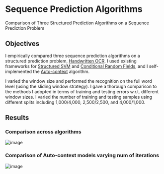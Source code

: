 # Sequence Prediction Algorithms
Comparison of Three Structured Prediction Algorithms on a Sequence Prediction Problem

## Objectives
I empirically compared three sequence prediction algorithms on a structured prediction problem, [Handwritten OCR](https://ai.stanford.edu/~btaskar/ocr/). I used existing frameworks for [Structured SVM](https://jmlr.org/papers/volume6/tsochantaridis05a/tsochantaridis05a.pdf) and [Conditional Random Fields](https://repository.upenn.edu/cgi/viewcontent.cgi?article=1162&context=cis_papers), and I self-implemented the [Auto-context](http://pages.ucsd.edu/~ztu/publication/cvpr08_autocontext.pdf) algorithm.  

I varied the window size and performed the recognition on the full word level (using the sliding window strategy). I gave a thorough comparison to the methods I adopted in terms of training and testing errors w.r.t. different window sizes. I varied the number of training and testing samples using different splits including 1,000/4,000, 2,500/2,500, and 4,000/1,000. 

## Results
### Comparison across algorithms
![image](https://user-images.githubusercontent.com/44150278/102341797-53b5ba00-3fd3-11eb-9ca5-63a4a1df9326.png)

### Comparison of Auto-context models varying num of iterations
![image](https://user-images.githubusercontent.com/44150278/102341949-89f33980-3fd3-11eb-932f-76b427ab9c18.png)
